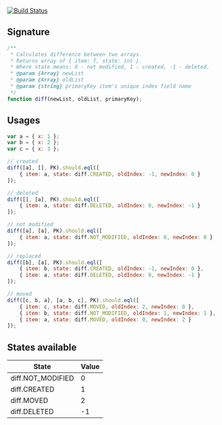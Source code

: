 [![Build Status](https://travis-ci.org/fantasticMrFox/list-diff.svg?branch=master)](https://travis-ci.org/fantasticMrFox/list-diff)

## Signature
```javascript
/**
 * Calculates difference between two arrays.
 * Returns array of { item: T, state: int }.
 * Where state means: 0 - not modified, 1 - created, -1 - deleted.
 * @param {Array} newList
 * @param {Array} oldList
 * @param {string} primaryKey item's unique index field name
 */
function diff(newList, oldList, primaryKey);
```

## Usages
```javascript
var a = { x: 1 };
var b = { x: 2 };
var c = { x: 3 };

// created
diff([a], [], PK).should.eql([
    { item: a, state: diff.CREATED, oldIndex: -1, newIndex: 0 }
]);

// deleted
diff([], [a], PK).should.eql([
    { item: a, state: diff.DELETED, oldIndex: 0, newIndex: -1 }
]);

// not modified
diff([a], [a], PK).should.eql([
    { item: a, state: diff.NOT_MODIFIED, oldIndex: 0, newIndex: 0 }
]);

// replaced
diff([b], [a], PK).should.eql([
    { item: b, state: diff.CREATED, oldIndex: -1, newIndex: 0 },
    { item: a, state: diff.DELETED, oldIndex: 0, newIndex: -1 }
]);

// moved
diff([c, b, a], [a, b, c], PK).should.eql([
    { item: c, state: diff.MOVED, oldIndex: 2, newIndex: 0 },
    { item: b, state: diff.NOT_MODIFIED, oldIndex: 1, newIndex: 1 },
    { item: a, state: diff.MOVED, oldIndex: 0, newIndex: 2 }
]);

```

## States available

| State             | Value |
|-------------------|-------|
| diff.NOT_MODIFIED | 0     |
| diff.CREATED      | 1     |
| diff.MOVED        | 2     |
| diff.DELETED      | -1    |
